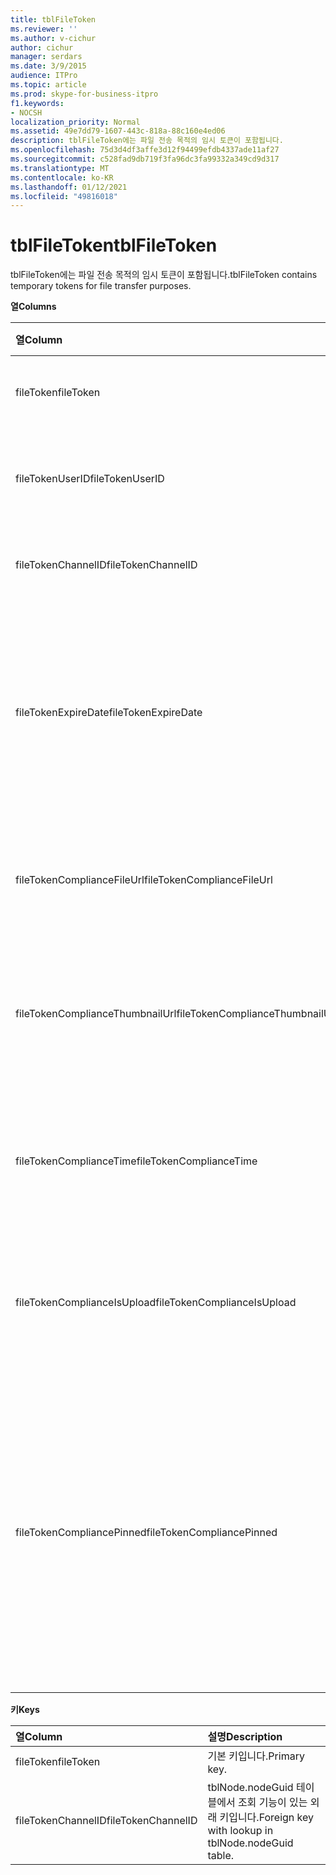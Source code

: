 ```yaml
---
title: tblFileToken
ms.reviewer: ''
ms.author: v-cichur
author: cichur
manager: serdars
ms.date: 3/9/2015
audience: ITPro
ms.topic: article
ms.prod: skype-for-business-itpro
f1.keywords:
- NOCSH
localization_priority: Normal
ms.assetid: 49e7dd79-1607-443c-818a-88c160e4ed06
description: tblFileToken에는 파일 전송 목적의 임시 토큰이 포함됩니다.
ms.openlocfilehash: 75d3d4df3affe3d12f94499efdb4337ade11af27
ms.sourcegitcommit: c528fad9db719f3fa96dc3fa99332a349cd9d317
ms.translationtype: MT
ms.contentlocale: ko-KR
ms.lasthandoff: 01/12/2021
ms.locfileid: "49816018"
---
```

# <a name="tblfiletoken"></a><span data-ttu-id="45ed6-103">tblFileToken</span><span class="sxs-lookup"><span data-stu-id="45ed6-103">tblFileToken</span></span>
 
<span data-ttu-id="45ed6-104">tblFileToken에는 파일 전송 목적의 임시 토큰이 포함됩니다.</span><span class="sxs-lookup"><span data-stu-id="45ed6-104">tblFileToken contains temporary tokens for file transfer purposes.</span></span>
  
<span data-ttu-id="45ed6-105">**열**</span><span class="sxs-lookup"><span data-stu-id="45ed6-105">**Columns**</span></span>

|<span data-ttu-id="45ed6-106">**열**</span><span class="sxs-lookup"><span data-stu-id="45ed6-106">**Column**</span></span>|<span data-ttu-id="45ed6-107">**유형**</span><span class="sxs-lookup"><span data-stu-id="45ed6-107">**Type**</span></span>|<span data-ttu-id="45ed6-108">**설명**</span><span class="sxs-lookup"><span data-stu-id="45ed6-108">**Description**</span></span>|
|:-----|:-----|:-----|
|<span data-ttu-id="45ed6-109">fileToken</span><span class="sxs-lookup"><span data-stu-id="45ed6-109">fileToken</span></span>  <br/> |<span data-ttu-id="45ed6-110">nvarchar(50), null이 아님</span><span class="sxs-lookup"><span data-stu-id="45ed6-110">nvarchar (50), not null</span></span>  <br/> |<span data-ttu-id="45ed6-111">고유한 토큰(GUID)입니다.</span><span class="sxs-lookup"><span data-stu-id="45ed6-111">Unique token (a GUID).</span></span>  <br/> |
|<span data-ttu-id="45ed6-112">fileTokenUserID</span><span class="sxs-lookup"><span data-stu-id="45ed6-112">fileTokenUserID</span></span>  <br/> |<span data-ttu-id="45ed6-113">int, null이 아님</span><span class="sxs-lookup"><span data-stu-id="45ed6-113">int, not null</span></span>  <br/> |<span data-ttu-id="45ed6-114">파일을 전송 중인 사용자의 ID입니다.</span><span class="sxs-lookup"><span data-stu-id="45ed6-114">ID of the principal that is transferring the file.</span></span>  <br/> |
|<span data-ttu-id="45ed6-115">fileTokenChannelID</span><span class="sxs-lookup"><span data-stu-id="45ed6-115">fileTokenChannelID</span></span>  <br/> |<span data-ttu-id="45ed6-116">GUID, not null</span><span class="sxs-lookup"><span data-stu-id="45ed6-116">GUID, not null</span></span>  <br/> |<span data-ttu-id="45ed6-117">대화방 노드의 GUID입니다.</span><span class="sxs-lookup"><span data-stu-id="45ed6-117">GUID of the chat room node.</span></span>  <br/> |
|<span data-ttu-id="45ed6-118">fileTokenExpireDate</span><span class="sxs-lookup"><span data-stu-id="45ed6-118">fileTokenExpireDate</span></span>  <br/> |<span data-ttu-id="45ed6-119">datetime, null이 아님</span><span class="sxs-lookup"><span data-stu-id="45ed6-119">datetime, not null</span></span>  <br/> |<span data-ttu-id="45ed6-p101">만료 시간입니다. 고정되지 않은 한 토큰이 30분 후 만료됩니다(이 열의 다음 설명 참조).</span><span class="sxs-lookup"><span data-stu-id="45ed6-p101">Expiration time. (Tokens expire after 30 minutes, unless pinned (see the following descriptions in this column).</span></span>  <br/> |
|<span data-ttu-id="45ed6-122">fileTokenComplianceFileUrl</span><span class="sxs-lookup"><span data-stu-id="45ed6-122">fileTokenComplianceFileUrl</span></span>  <br/> |<span data-ttu-id="45ed6-123">nvarchar(256)</span><span class="sxs-lookup"><span data-stu-id="45ed6-123">nvarchar(256)</span></span>  <br/> |<span data-ttu-id="45ed6-124">전송된 파일의 URL입니다(준수 서비스용).</span><span class="sxs-lookup"><span data-stu-id="45ed6-124">URL of the transferred file (for Compliance service use).</span></span>  <br/> |
|<span data-ttu-id="45ed6-125">fileTokenComplianceThumbnailUrl</span><span class="sxs-lookup"><span data-stu-id="45ed6-125">fileTokenComplianceThumbnailUrl</span></span>  <br/> |<span data-ttu-id="45ed6-126">nvarchar(256)</span><span class="sxs-lookup"><span data-stu-id="45ed6-126">nvarchar(256)</span></span>  <br/> |<span data-ttu-id="45ed6-127">전송된 파일에 대한 축소판 그림의 URL입니다(준수 서비스용).</span><span class="sxs-lookup"><span data-stu-id="45ed6-127">URL of the thumbnail for the transferred file (for Compliance service use).</span></span>  <br/> |
|<span data-ttu-id="45ed6-128">fileTokenComplianceTime</span><span class="sxs-lookup"><span data-stu-id="45ed6-128">fileTokenComplianceTime</span></span>  <br/> |<span data-ttu-id="45ed6-129">datetime2</span><span class="sxs-lookup"><span data-stu-id="45ed6-129">datetime2</span></span>  <br/> |<span data-ttu-id="45ed6-130">실제 파일 전송 작업의 타임스탬프입니다(준수 서비스용).</span><span class="sxs-lookup"><span data-stu-id="45ed6-130">Timestamp for the actual file transfer operation (for Compliance service use).</span></span>  <br/> |
|<span data-ttu-id="45ed6-131">fileTokenComplianceIsUpload</span><span class="sxs-lookup"><span data-stu-id="45ed6-131">fileTokenComplianceIsUpload</span></span>  <br/> |<span data-ttu-id="45ed6-132">bit</span><span class="sxs-lookup"><span data-stu-id="45ed6-132">bit</span></span>  <br/> |<span data-ttu-id="45ed6-133">업로드인 경우 True, 다운로드인 경우 False입니다(준수 서비스용).</span><span class="sxs-lookup"><span data-stu-id="45ed6-133">True if upload; False if download (for Compliance service use).</span></span>  <br/> |
|<span data-ttu-id="45ed6-134">fileTokenCompliancePinned</span><span class="sxs-lookup"><span data-stu-id="45ed6-134">fileTokenCompliancePinned</span></span>  <br/> |<span data-ttu-id="45ed6-135">bit, null이 아님</span><span class="sxs-lookup"><span data-stu-id="45ed6-135">bit, not null</span></span>  <br/> |<span data-ttu-id="45ed6-136">토큰이 고정된 경우 True입니다.</span><span class="sxs-lookup"><span data-stu-id="45ed6-136">True if token is pinned.</span></span> <span data-ttu-id="45ed6-137">Compliance Service에서 관련 필드를 검색할 수 있는 기회가 제공될 때까지 토큰을 테이블에 보관하는 데 사용됩니다.</span><span class="sxs-lookup"><span data-stu-id="45ed6-137">It's used to keep the token in the table until Compliance service has a chance to retrieve the relevant fields from it.</span></span>  <br/> |
   
<span data-ttu-id="45ed6-138">**키**</span><span class="sxs-lookup"><span data-stu-id="45ed6-138">**Keys**</span></span>

|<span data-ttu-id="45ed6-139">**열**</span><span class="sxs-lookup"><span data-stu-id="45ed6-139">**Column**</span></span>|<span data-ttu-id="45ed6-140">**설명**</span><span class="sxs-lookup"><span data-stu-id="45ed6-140">**Description**</span></span>|
|:-----|:-----|
|<span data-ttu-id="45ed6-141">fileToken</span><span class="sxs-lookup"><span data-stu-id="45ed6-141">fileToken</span></span>  <br/> |<span data-ttu-id="45ed6-142">기본 키입니다.</span><span class="sxs-lookup"><span data-stu-id="45ed6-142">Primary key.</span></span>  <br/> |
|<span data-ttu-id="45ed6-143">fileTokenChannelID</span><span class="sxs-lookup"><span data-stu-id="45ed6-143">fileTokenChannelID</span></span>  <br/> |<span data-ttu-id="45ed6-144">tblNode.nodeGuid 테이블에서 조회 기능이 있는 외래 키입니다.</span><span class="sxs-lookup"><span data-stu-id="45ed6-144">Foreign key with lookup in tblNode.nodeGuid table.</span></span>  <br/> |
   

